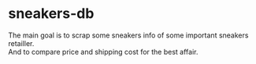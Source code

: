# sneakers-db

The main goal is to scrap some sneakers info of some important sneakers retailler.  
And to compare price and shipping cost for the best affair.

